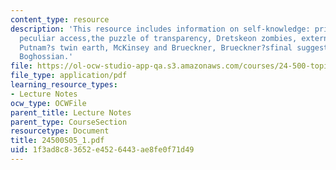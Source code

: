 ```yaml
---
content_type: resource
description: 'This resource includes information on self-knowledge: privileged and
  peculiar access,the puzzle of transparency, Dretskeon zombies, externalism and self-knowledge,
  Putnam?s twin earth, McKinsey and Brueckner, Brueckner?sfinal suggestion, and enter
  Boghossian.'
file: https://ol-ocw-studio-app-qa.s3.amazonaws.com/courses/24-500-topics-in-philosophy-of-mind-self-knowledge-spring-2005/1f3ad8c83652e4526443ae8fe0f71d49_24500S05_1.pdf
file_type: application/pdf
learning_resource_types:
- Lecture Notes
ocw_type: OCWFile
parent_title: Lecture Notes
parent_type: CourseSection
resourcetype: Document
title: 24500S05_1.pdf
uid: 1f3ad8c8-3652-e452-6443-ae8fe0f71d49
---
```

